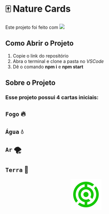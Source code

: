 # 🀄 Nature Cards

Este projeto foi feito com [<img src="https://img.shields.io/badge/-React-20232A?style=flat-square&logo=react&logoColor=61DAFB"/>](https://react.dev/learn) 

## Como Abrir o Projeto

<ol>
<li>Copie o link do repositório</li>
<li>Abra o terminal e clone a pasta no <i>VSCode</i></li>
<li>Dê o comando <b>npm i</b> e <b>npm start</b></li>
</ol>

## Sobre o Projeto

### Esse projeto possui 4 cartas iniciais:

## `Fogo` 🔥
## `Água` 💧
## `Ar` 🌪
## `Terra` 🌄

<div align="center">
<img alt="logo" src="./logo.png">
</div>

